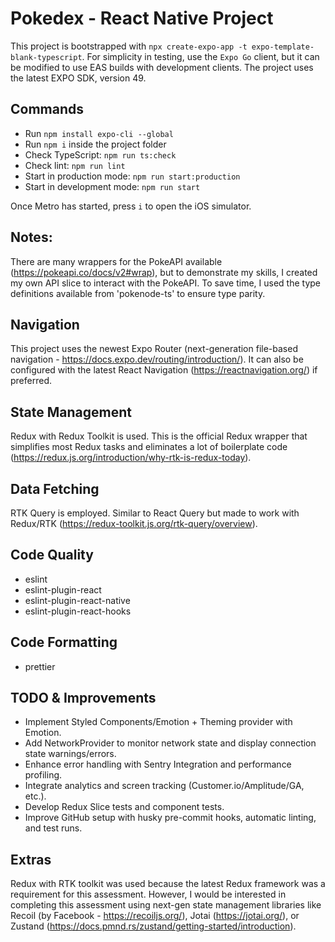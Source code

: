 # Pokedex - React Native Project

This project is bootstrapped with `npx create-expo-app -t expo-template-blank-typescript`. 
For simplicity in testing, use the `Expo Go` client, but it can be modified to use EAS builds with development clients.
The project uses the latest EXPO SDK, version 49.

## Commands
- Run `npm install expo-cli --global`
- Run `npm i` inside the project folder
- Check TypeScript: `npm run ts:check`
- Check lint: `npm run lint`
- Start in production mode: `npm run start:production`
- Start in development mode: `npm run start`

Once Metro has started, press `i` to open the iOS simulator.

## Notes:
There are many wrappers for the PokeAPI available (https://pokeapi.co/docs/v2#wrap), but to demonstrate my skills, I created my own API slice to interact with the PokeAPI. To save time, I used the type definitions available from 'pokenode-ts' to ensure type parity.

## Navigation 
This project uses the newest Expo Router (next-generation file-based navigation - https://docs.expo.dev/routing/introduction/). It can also be configured with the latest React Navigation (https://reactnavigation.org/) if preferred.

## State Management
Redux with Redux Toolkit is used. This is the official Redux wrapper that simplifies most Redux tasks and eliminates a lot of boilerplate code (https://redux.js.org/introduction/why-rtk-is-redux-today).

## Data Fetching
RTK Query is employed. Similar to React Query but made to work with Redux/RTK (https://redux-toolkit.js.org/rtk-query/overview).

## Code Quality 
- eslint
- eslint-plugin-react
- eslint-plugin-react-native
- eslint-plugin-react-hooks

## Code Formatting 
- prettier

## TODO & Improvements
- Implement Styled Components/Emotion + Theming provider with Emotion.
- Add NetworkProvider to monitor network state and display connection state warnings/errors.
- Enhance error handling with Sentry Integration and performance profiling.
- Integrate analytics and screen tracking (Customer.io/Amplitude/GA, etc.).
- Develop Redux Slice tests and component tests.
- Improve GitHub setup with husky pre-commit hooks, automatic linting, and test runs.

## Extras
Redux with RTK toolkit was used because the latest Redux framework was a requirement for this assessment. However, I would be interested in completing this assessment using next-gen state management libraries like Recoil (by Facebook - https://recoiljs.org/), Jotai (https://jotai.org/), or Zustand (https://docs.pmnd.rs/zustand/getting-started/introduction).